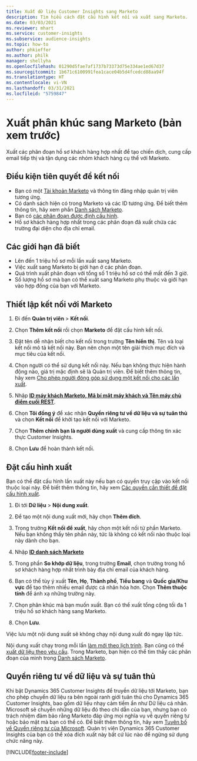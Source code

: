 ```yaml
---
title: Xuất dữ liệu Customer Insights sang Marketo
description: Tìm hiểu cách đặt cấu hình kết nối và xuất sang Marketo.
ms.date: 03/03/2021
ms.reviewer: mhart
ms.service: customer-insights
ms.subservice: audience-insights
ms.topic: how-to
author: phkieffer
ms.author: philk
manager: shellyha
ms.openlocfilehash: 01290d5fae7af1737b73373d75e334ae1ed67d37
ms.sourcegitcommit: 1b671c6100991fea1cace04b5d4fcedcd88aa94f
ms.translationtype: HT
ms.contentlocale: vi-VN
ms.lasthandoff: 03/31/2021
ms.locfileid: "5759847"
---
```

# <a name="export-segments-to-marketo-preview"></a>Xuất phân khúc sang Marketo (bản xem trước)

Xuất các phân đoạn hồ sơ khách hàng hợp nhất để tạo chiến dịch, cung cấp email tiếp thị và tận dụng các nhóm khách hàng cụ thể với Marketo.

## <a name="prerequisites-for-connection"></a>Điều kiện tiên quyết để kết nối

-   Bạn có một [Tài khoản Marketo](https://login.marketo.com/) và thông tin đăng nhập quản trị viên tương ứng.
-   Có danh sách hiện có trong Marketo và các ID tương ứng. Để biết thêm thông tin, hãy xem phần [Danh sách Marketo](https://docs.marketo.com/display/public/DOCS/Understanding+Static+Lists).
-   Bạn có [các phân đoạn được định cấu hình](segments.md).
-   Hồ sơ khách hàng hợp nhất trong các phân đoạn đã xuất chứa các trường đại diện cho địa chỉ email.

## <a name="known-limitations"></a>Các giới hạn đã biết

- Lên đến 1 triệu hồ sơ mỗi lần xuất sang Marketo.
- Việc xuất sang Marketo bị giới hạn ở các phân đoạn.
- Quá trình xuất phân đoạn với tổng số 1 triệu hồ sơ có thể mất đến 3 giờ. 
- Số lượng hồ sơ mà bạn có thể xuất sang Marketo phụ thuộc và giới hạn vào hợp đồng của bạn với Marketo.

## <a name="set-up-connection-to-marketo"></a>Thiết lập kết nối với Marketo

1. Đi đến **Quản trị viên** > **Kết nối**.

1. Chọn **Thêm kết nối** rồi chọn **Marketo** để đặt cấu hình kết nối.

1. Đặt tên dễ nhận biết cho kết nối trong trường **Tên hiển thị**. Tên và loại kết nối mô tả kết nối này. Bạn nên chọn một tên giải thích mục đích và mục tiêu của kết nối.

1. Chọn người có thể sử dụng kết nối này. Nếu bạn không thực hiện hành động nào, giá trị mặc định sẽ là Quản trị viên. Để biết thêm thông tin, hãy xem [Cho phép người đóng góp sử dụng một kết nối cho các lần xuất](connections.md#allow-contributors-to-use-a-connection-for-exports).

1. Nhập **[ID máy khách Marketo, Mã bí mật máy khách và Tên máy chủ điểm cuối REST](https://developers.marketo.com/rest-api/authentication/)**.

1. Chọn **Tôi đồng ý** để xác nhận **Quyền riêng tư về dữ liệu và sự tuân thủ** và chọn **Kết nối** để khởi tạo kết nối với Marketo.

1. Chọn **Thêm chính bạn là người dùng xuất** và cung cấp thông tin xác thực Customer Insights.

1. Chọn **Lưu** để hoàn thành kết nối.

## <a name="configure-an-export"></a>Đặt cấu hình xuất

Bạn có thể đặt cấu hình lần xuất này nếu bạn có quyền truy cập vào kết nối thuộc loại này. Để biết thêm thông tin, hãy xem [Các quyền cần thiết để đặt cấu hình xuất](export-destinations.md#set-up-a-new-export).

1. Đi tới **Dữ liệu** > **Nội dung xuất**.

1. Để tạo một nội dung xuất mới, hãy chọn **Thêm đích**.

1. Trong trường **Kết nối để xuất**, hãy chọn một kết nối từ phần Marketo. Nếu bạn không thấy tên phần này, tức là không có kết nối nào thuộc loại này dành cho bạn.

1. Nhập **[ID danh sách Marketo](https://docs.marketo.com/display/public/DOCS/Understanding+Static+Lists)** 

1. Trong phần **So khớp dữ liệu**, trong trường **Email**, chọn trường trong hồ sơ khách hàng hợp nhất trình bày địa chỉ email của khách hàng. 

1. Bạn có thể tùy ý xuất **Tên**, **Họ**, **Thành phố**, **Tiểu bang** và **Quốc gia/Khu vực** để tạo thêm nhiều email được cá nhân hóa hơn. Chọn **Thêm thuộc tính** để ánh xạ những trường này.

1. Chọn phân khúc mà bạn muốn xuất. Bạn có thể xuất tổng cộng tối đa 1 triệu hồ sơ khách hàng sang Marketo.

1. Chọn **Lưu**.

Việc lưu một nội dung xuất sẽ không chạy nội dung xuất đó ngay lập tức.

Nội dung xuất chạy trong mỗi lần [làm mới theo lịch trình](system.md#schedule-tab). Bạn cũng có thể [xuất dữ liệu theo yêu cầu](export-destinations.md#run-exports-on-demand). Trong Marketo, bạn hiện có thể tìm thấy các phân đoạn của mình trong [Danh sách Marketo](ttps://docs.marketo.com/display/public/DOCS/Understanding+Static+Lists).


## <a name="data-privacy-and-compliance"></a>Quyền riêng tư về dữ liệu và sự tuân thủ

Khi bật Dynamics 365 Customer Insights để truyền dữ liệu tới Marketo, bạn cho phép chuyển dữ liệu ra bên ngoài ranh giới tuân thủ cho Dynamics 365 Customer Insights, bao gồm dữ liệu nhạy cảm tiềm ẩn như Dữ liệu cá nhân. Microsoft sẽ chuyển những dữ liệu đó theo chỉ dẫn của bạn, nhưng bạn có trách nhiệm đảm bảo rằng Marketo đáp ứng mọi nghĩa vụ về quyền riêng tư hoặc bảo mật mà bạn có thể có. Để biết thêm thông tin, hãy xem [Tuyên bố về Quyền riêng tư của Microsoft](https://go.microsoft.com/fwlink/?linkid=396732).
Quản trị viên Dynamics 365 Customer Insights của bạn có thể xóa đích xuất này bất cứ lúc nào để ngừng sử dụng chức năng này.


[!INCLUDE[footer-include](../includes/footer-banner.md)]